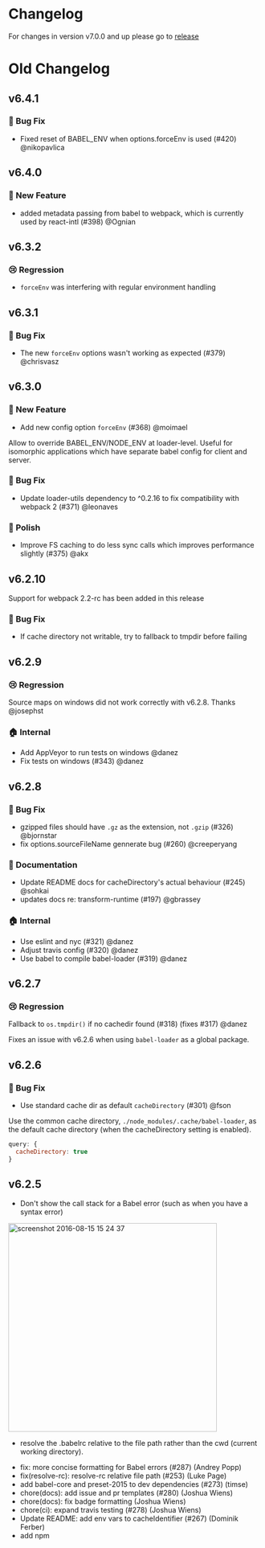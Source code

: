 # Changelog

For changes in version v7.0.0 and up please go to [release](https://github.com/babel/babel-loader/releases)

# Old Changelog

## v6.4.1

### 🐛 Bug Fix

- Fixed reset of BABEL_ENV when options.forceEnv is used (#420) @nikopavlica

## v6.4.0

### 🚀 New Feature

- added metadata passing from babel to webpack, which is currently used by react-intl (#398) @Ognian

## v6.3.2

### 😢 Regression

- `forceEnv` was interfering with regular environment handling

## v6.3.1

### 🐛 Bug Fix

 - The new `forceEnv` options wasn't working as expected (#379) @chrisvasz

## v6.3.0

### 🚀 New Feature

- Add new config option `forceEnv` (#368) @moimael

Allow to override BABEL_ENV/NODE_ENV at loader-level. Useful for isomorphic applications which have   separate babel config for client and server.

### 🐛 Bug Fix

- Update loader-utils dependency to ^0.2.16 to fix compatibility with webpack 2 (#371) @leonaves

### 💅 Polish

- Improve FS caching to do less sync calls which improves performance slightly (#375) @akx

## v6.2.10

Support for webpack 2.2-rc has been added in this release

### 🐛 Bug Fix

- If cache directory not writable, try to fallback to tmpdir before failing

## v6.2.9

### 😢 Regression

Source maps on windows did not work correctly with v6.2.8.
Thanks @josephst

### 🏠 Internal

- Add AppVeyor to run tests on windows @danez
- Fix tests on windows (#343) @danez

## v6.2.8

### 🐛 Bug Fix

- gzipped files should have `.gz` as the extension, not `.gzip` (#326) @bjornstar
- fix options.sourceFileName gennerate bug (#260) @creeperyang

### 📝 Documentation

- Update README docs for cacheDirectory's actual behaviour (#245) @sohkai
- updates docs re: transform-runtime (#197) @gbrassey

### 🏠 Internal

- Use eslint and nyc (#321) @danez
- Adjust travis config (#320) @danez
- Use babel to compile babel-loader (#319) @danez

## v6.2.7

### 😢 Regression

Fallback to `os.tmpdir()` if no cachedir found (#318) (fixes #317) @danez

Fixes an issue with v6.2.6 when using `babel-loader` as a global package.

## v6.2.6

### 🐛 Bug Fix

- Use standard cache dir as default `cacheDirectory` (#301) @fson

Use the common cache directory, `./node_modules/.cache/babel-loader`, as the default cache directory (when the cacheDirectory setting is enabled).

```js
query: {
  cacheDirectory: true
}
```

## v6.2.5

- Don't show the call stack for a Babel error (such as when you have a syntax error)

<img width="415" alt="screenshot 2016-08-15 15 24 37" src="https://cloud.githubusercontent.com/assets/30594/17664401/727ba098-62fc-11e6-9f12-42da0cf47f14.png">

- resolve the .babelrc relative to the file path rather than the cwd (current working directory).

 * fix: more concise formatting for Babel errors (#287) (Andrey Popp)
 * fix(resolve-rc): resolve-rc relative file path (#253) (Luke Page)
 * add babel-core and preset-2015 to dev dependencies (#273) (timse)
 * chore(docs): add issue and pr templates (#280) (Joshua Wiens)
 * chore(docs): fix badge formatting (Joshua Wiens)
 * chore(ci): expand travis testing (#278) (Joshua Wiens)
 * Update README: add env vars to cacheIdentifier (#267) (Dominik Ferber)
 * add npm